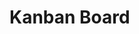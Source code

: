 # Kanban Board
<!-- 
![kanban-1](https://user-images.githubusercontent.com/89729177/134899036-5f23afc8-977d-4d17-b48a-334d3d6ab2b1.png) -->
